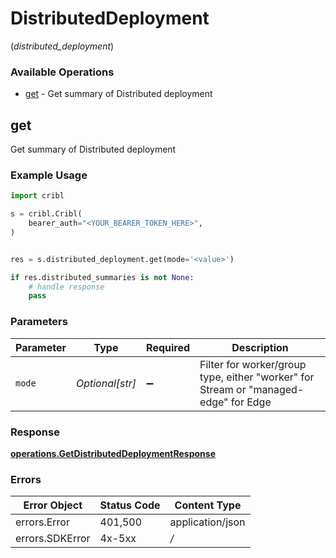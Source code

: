 # DistributedDeployment
(*distributed_deployment*)

### Available Operations

* [get](#get) - Get summary of Distributed deployment

## get

Get summary of Distributed deployment

### Example Usage

```python
import cribl

s = cribl.Cribl(
    bearer_auth="<YOUR_BEARER_TOKEN_HERE>",
)


res = s.distributed_deployment.get(mode='<value>')

if res.distributed_summaries is not None:
    # handle response
    pass
```

### Parameters

| Parameter                                                                           | Type                                                                                | Required                                                                            | Description                                                                         |
| ----------------------------------------------------------------------------------- | ----------------------------------------------------------------------------------- | ----------------------------------------------------------------------------------- | ----------------------------------------------------------------------------------- |
| `mode`                                                                              | *Optional[str]*                                                                     | :heavy_minus_sign:                                                                  | Filter for worker/group type, either "worker" for Stream or "managed-edge" for Edge |


### Response

**[operations.GetDistributedDeploymentResponse](../../models/operations/getdistributeddeploymentresponse.md)**
### Errors

| Error Object     | Status Code      | Content Type     |
| ---------------- | ---------------- | ---------------- |
| errors.Error     | 401,500          | application/json |
| errors.SDKError  | 4x-5xx           | */*              |
